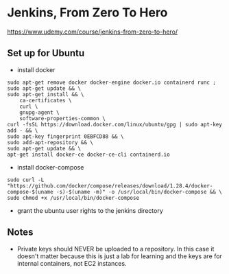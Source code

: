 # Jenkins, From Zero To Hero
https://www.udemy.com/course/jenkins-from-zero-to-hero/

## Set up for Ubuntu 

- install docker
```
sudo apt-get remove docker docker-engine docker.io containerd runc ;
sudo apt-get update && \
sudo apt-get install && \
    ca-certificates \
    curl \
    gnupg-agent \
    software-properties-common \
curl -fsSL https://download.docker.com/linux/ubuntu/gpg | sudo apt-key add - && \
sudo apt-key fingerprint 0EBFCD88 && \
sudo add-apt-repository && \
sudo apt-get update && \
apt-get install docker-ce docker-ce-cli containerd.io
```

- install docker-compose
```
sudo curl -L "https://github.com/docker/compose/releases/download/1.28.4/docker-compose-$(uname -s)-$(uname -m)" -o /usr/local/bin/docker-compose && \
sudo chmod +x /usr/local/bin/docker-compose
```

- grant the ubuntu user rights to the jenkins directory


## Notes
- Private keys should NEVER be uploaded to a repository. In this case it doesn't matter because this is just a lab for learning and the keys are for internal containers, not EC2 instances. 

